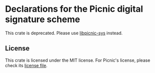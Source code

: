 # Declarations for the Picnic digital signature scheme

This crate is deprecated. Please use [libpicnic-sys](https://crates.io/crates/libpicnic-sys) instead.

## License

This crate is licensed under the MIT license. For Picnic's license, please check its [license file](https://github.com/IAIK/Picnic/blob/master/LICENSE).
